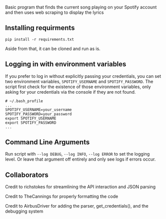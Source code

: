 Basic program that finds the current song playing on your Spotify account and then uses web scraping to display the lyrics

Installing requirments
----------------------
```
pip install -r requirements.txt
```

Aside from that, it can be cloned and run as is. 
 
Logging in with environment variables
-------------------------------------

If you prefer to log in without explicitly passing your credentials, you can set 
two environment variables, `SPOTIFY_USERNAME` and `SPOTIFY_PASSWORD`. The script
first check for the existence of those environment variables, only asking for your
credentials via the console if they are not found. 

```
# ~/.bash_profile
...
SPOTIFY_USERNAME=your_username
SPOTIFY_PASSWORD=your_password
export SPOTIFY_USERNAME
export SPOTIFY_PASSWORD
...
```


Command Line Arguments
----------------------

Run script with `--log DEBUG`, `--log INFO`, `--log ERROR` to set the logging level. 
Or leave that argument off entirely and only see logs if errors occur. 

Collaborators
-------------
Credit to richstokes for streamlining the API interaction and JSON parsing

Credit to TheCannings for properly formatting the code

Credit to AirbusDriver for adding the parser, get_credentials(), and the debugging system

